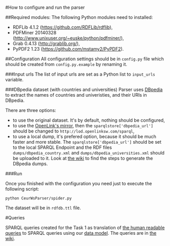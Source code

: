 #How to configure and run the parser

##Required modules:
The following Python modules need to installed:
 - RDFLib 4.1.2 (https://github.com/RDFLib/rdflib),
 - PDFMiner 20140328 (http://www.unixuser.org/~euske/python/pdfminer/),
 - Grab 0.4.13 (http://grablib.org/),
 - PyPDF2 1.23 (https://github.com/mstamy2/PyPDF2).

##Configuration
All configuration settings should be in ``config.py`` file which should be created from ``config.py.example`` by renaming it.

###Input urls
The list of input urls are set as a Python list to ``input_urls`` variable.

###DBpedia dataset (with countries and universities)
Parser uses [DBpedia](http://dbpedia.org/) to extract the names of countries and univeristies, and their URIs in DBpedia.

There are three options:
 - to use the original dataset. It's by default, nothing should be configured,
 - to use the [OpenLink's mirror](http://dbpedia.org/), then the ``sparqlstore['dbpedia_url']`` should be changed to ``http://lod.openlinksw.com/sparql``,
 - to use a local dump, it's prefered option, because it should be much faster and more stable. The ``sparqlstore['dbpedia_url']`` should be set to the local SPARQL Endpoint and the RDF files ``dumps/dbpedia_country.xml`` and ``dumps/dbpedia_universities.xml`` should be uploaded to it. Look at [the wiki](https://github.com/ailabitmo/sempubchallenge2014-task1/wiki/How-to-construct-the-DBpedia-dumps) to find the steps to generate the DBpedia dumps.

###Run

Once you finished with the configuration you need just to execute the following script:

``
python CeurWsParser/spider.py
``

The dataset will be in ``rdfdb.ttl`` file.

#Queries

SPARQL queries created for the Task 1 as translation of [the human readable queries](http://challenges.2014.eswc-conferences.org/index.php/SemPub/Task1#Queries) to SPARQL queries using our [data model](https://github.com/ailabitmo/sempubchallenge2014-task1/wiki/Data-representation). The queries are in [the wiki](https://github.com/ailabitmo/sempubchallenge2014-task1/wiki/Queries).
